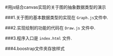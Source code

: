 #用js结合canvas实现的关于图的抽象数据类型的演示

###1.关于图的基本数据类型的实现在 `Graph.js`文件中.

###2.实现绘制的功能的代码在 `Draw.js` 文件中.

###3.程序入口是 `index.html` 文件.

###4.boostrap文件夹存放样式